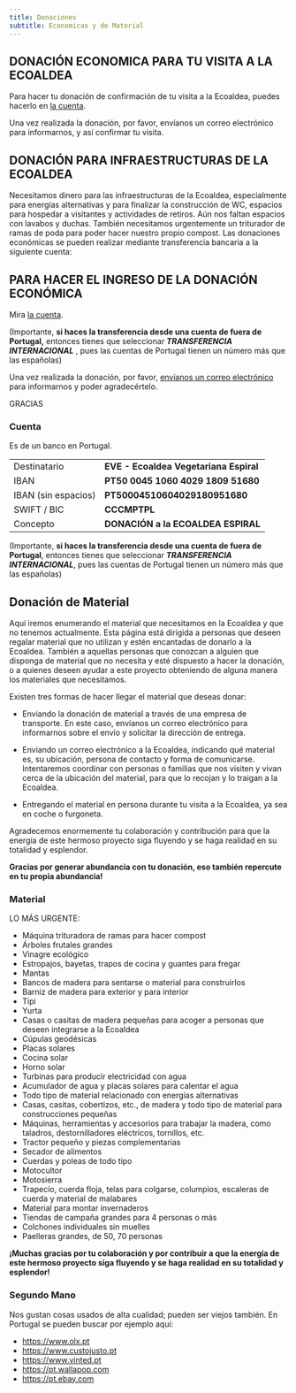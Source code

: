 ```yaml
---
title: Donaciones
subtitle: Economicas y de Material
---
```


<!--
SPDX-FileCopyrightText: 2012-2023 Atzar <ecoaldeavegetariana@gmail.com>
SPDX-FileCopyrightText: 2024 Robin Vobruba <hoijui.quaero@gmail.com>

SPDX-License-Identifier: CC-BY-SA-4.0
-->

## DONACIÓN ECONOMICA PARA TU VISITA A LA ECOALDEA

Para hacer tu donación de confirmación de tu visita a la Ecoaldea,
puedes hacerlo en [la cuenta].

Una vez realizada la donación,
por favor,
envíanos un correo electrónico para informarnos,
y así confirmar tu visita.

## DONACIÓN PARA INFRAESTRUCTURAS DE LA ECOALDEA

Necesitamos dinero para las infraestructuras de la Ecoaldea,
especialmente para energías alternativas
y para finalizar la construcción de WC,
espacios para hospedar a visitantes
y actividades de retiros.
Aún nos faltan espacios con lavabos y duchas.
También necesitamos urgentemente un triturador de ramas de poda
para poder hacer nuestro propio compost.
Las donaciones económicas se pueden realizar
mediante transferencia bancaria a la siguiente cuenta:

## PARA HACER EL INGRESO DE LA DONACIÓN ECONÓMICA

Mira [la cuenta].

(Importante, **si haces la transferencia desde una cuenta de fuera de
Portugal,** entonces tienes que seleccionar ***TRANSFERENCIA
INTERNACIONAL*** , pues las cuentas de Portugal tienen un número más que
las españolas)

Una vez realizada la donación, por favor, [envíanos un correo electrónico][contacto]
para informarnos y poder agradecértelo.

GRACIAS

### Cuenta

Es de un banco en Portugal.

|||
| --- | --------- |
| Destinatario | **EVE - Ecoaldea Vegetariana Espiral** |
| IBAN | **PT50 0045 1060 4029 1809 51680** |
| IBAN (sin espacios) | **PT50004510604029180951680** |
| SWIFT / BIC | **CCCMPTPL** |
| Concepto | **DONACIÓN a la ECOALDEA ESPIRAL** |

(Importante,
**si haces la transferencia desde una cuenta de fuera de Portugal**,
entonces tienes que seleccionar
***TRANSFERENCIA INTERNACIONAL***,
pues las cuentas de Portugal tienen un número más que las españolas)

## Donación de Material

Aquí iremos enumerando el material que necesitamos en la Ecoaldea
y que no tenemos actualmente.
Esta página está dirigida a personas que deseen regalar material que no utilizan
y estén encantadas de donarlo a la Ecoaldea.
También a aquellas personas que conozcan a alguien
que disponga de material que no necesita
y esté dispuesto a hacer la donación,
o a quienes deseen ayudar a este proyecto
obteniendo de alguna manera los materiales que necesitamos.

Existen tres formas de hacer llegar el material que deseas donar:

- Enviando la donación de material a través de una empresa de transporte.
  En este caso, envíanos un correo electrónico para informarnos
  sobre el envío y solicitar la dirección de entrega.

- Enviando un correo electrónico a la Ecoaldea,
  indicando qué material es, su ubicación,
  persona de contacto y forma de comunicarse.
  Intentaremos coordinar con personas o familias
  que nos visiten y vivan cerca de la ubicación del material,
  para que lo recojan y lo traigan a la Ecoaldea.

- Entregando el material en persona durante tu visita a la Ecoaldea,
  ya sea en coche o furgoneta.

Agradecemos enormemente tu colaboración y contribución para que la
energía de este hermoso proyecto siga fluyendo y se haga realidad en su
totalidad y esplendor.

**Gracias por generar abundancia con tu donación, eso también repercute
en tu propia abundancia!**

### Material

LO MÁS URGENTE:

- Máquina trituradora de ramas para hacer compost
- Árboles frutales grandes
- Vinagre ecológico
- Estropajos, bayetas, trapos de cocina y guantes para fregar
- Mantas
- Bancos de madera para sentarse o material para construirlos
- Barniz de madera para exterior y para interior
- Tipi
- Yurta
- Casas o casitas de madera pequeñas
  para acoger a personas que deseen integrarse a la Ecoaldea
- Cúpulas geodésicas
- Placas solares
- Cocina solar
- Horno solar
- Turbinas para producir electricidad con agua
- Acumulador de agua y placas solares para calentar el agua
- Todo tipo de material relacionado con energías alternativas
- Casas, casitas, cobertizos, etc.,
  de madera y todo tipo de material para construcciones pequeñas
- Máquinas, herramientas y accesorios para trabajar la madera,
  como taladros, destornilladores eléctricos, tornillos, etc.
- Tractor pequeño y piezas complementarias
- Secador de alimentos
- Cuerdas y poleas de todo tipo
- Motocultor
- Motosierra
- Trapecio, cuerda floja, telas para colgarse,
  columpios, escaleras de cuerda y material de malabares
- Material para montar invernaderos
- Tiendas de campaña grandes para 4 personas o más
- Colchones individuales sin muelles
- Paelleras grandes, de 50, 70 personas

**¡Muchas gracias por tu colaboración
y por contribuir a que la energía de este hermoso proyecto
siga fluyendo y se haga realidad en su totalidad y esplendor!**

### Segundo Mano

Nos gustan cosas usados de alta cualidad; pueden ser viejos también.
En Portugal se pueden buscar por ejemplo aquí:

- <https://www.olx.pt>
- <https://www.custojusto.pt>
- <https://www.vinted.pt>
- <https://pt.wallapop.com>
- <https://pt.ebay.com>

[la cuenta]: #cuenta
[contacto]: contacto.md
